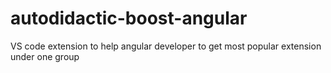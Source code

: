 # autodidactic-boost-angular
VS code extension to help angular developer to get most popular extension under one group  
